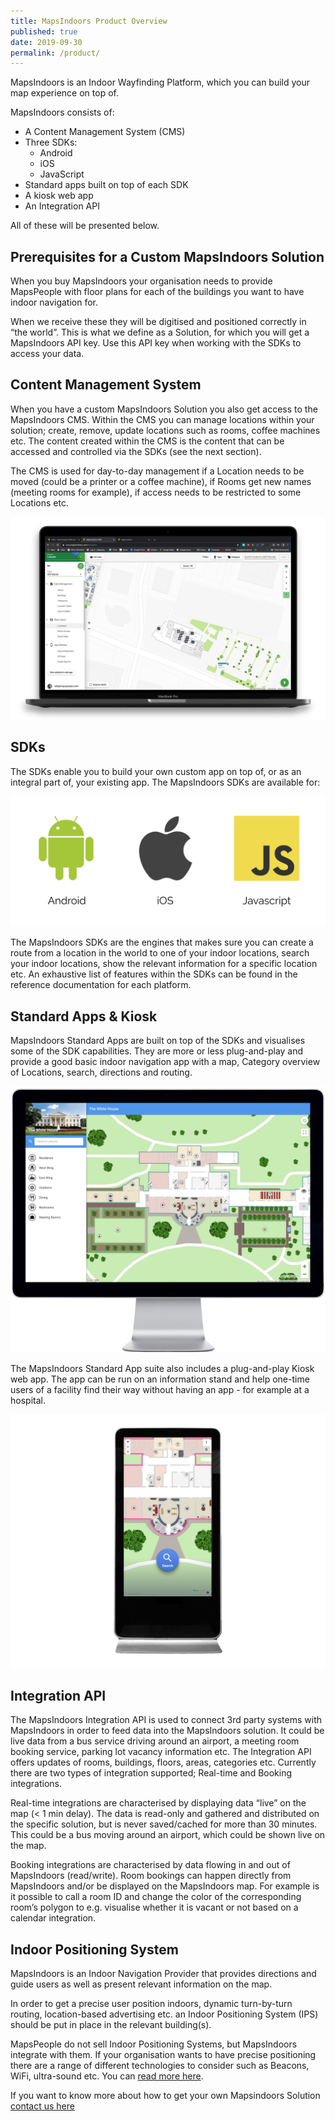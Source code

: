 ```yaml
---
title: MapsIndoors Product Overview
published: true
date: 2019-09-30
permalink: /product/
---
```


MapsIndoors is an Indoor Wayfinding Platform, which you can build your map experience on top of.

MapsIndoors consists of:

* A Content Management System (CMS)
* Three SDKs:
  * Android
  * iOS
  * JavaScript
* Standard apps built on top of each SDK
* A kiosk web app
* An Integration API

All of these will be presented below.

## Prerequisites for a Custom MapsIndoors Solution

When you buy MapsIndoors your organisation needs to provide MapsPeople with floor plans for each of the buildings you want to have indoor navigation for.

When we receive these they will be digitised and positioned correctly in “the world”. This is what we define as a Solution, for which you will get a MapsIndoors API key. Use this API key when working with the SDKs to access your data.

## Content Management System

When you have a custom MapsIndoors Solution you also get access to the MapsIndoors CMS. Within the CMS you can manage locations within your solution; create, remove, update locations such as rooms, coffee machines etc. The content created within the CMS is the content that can be accessed and controlled via the SDKs (see the next section).

The CMS is used for day-to-day management if a Location needs to be moved (could be a printer or a coffee machine), if Rooms get new names (meeting rooms for example), if access needs to be restricted to some Locations etc.

![MapsIndoors CMS](/assets/product/CMS.png)

## SDKs

The SDKs enable you to build your own custom app on top of, or as an integral part of, your existing app. The MapsIndoors SDKs are available for:

![Platforms](/assets/product/Platforms.png)

The MapsIndoors SDKs are the engines that makes sure you can create a route from a location in the world to one of your indoor locations, search your indoor locations, show the relevant information for a specific location etc. An exhaustive list of features within the SDKs can be found in the reference documentation for each platform.

## Standard Apps & Kiosk

MapsIndoors Standard Apps are built on top of the SDKs and visualises some of the SDK capabilities. They are more or less plug-and-play and provide a good basic indoor navigation app with a map, Category overview of Locations, search, directions and routing.

![WebApp](/assets/product/webApp.png)

The MapsIndoors Standard App suite also includes a plug-and-play Kiosk web app. The app can be run on an information stand and help one-time users of a facility find their way without having an app - for example at a hospital.

![Kiosk](/assets/product/Kiosk1.png)

## Integration API

The MapsIndoors Integration API is used to connect 3rd party systems with MapsIndoors in order to feed data into the MapsIndoors solution. It could be live data from a bus service driving around an airport, a meeting room booking service, parking lot vacancy information etc. The Integration API offers updates of rooms, buildings, floors, areas, categories etc. Currently there are two types of integration supported; Real-time and Booking integrations.

Real-time integrations are characterised by displaying data “live” on the map (< 1 min delay). The data is read-only and gathered and distributed on the specific solution, but is never saved/cached for more than 30 minutes. This could be a bus moving around an airport, which could be shown live on the map.

Booking integrations are characterised by data flowing in and out of MapsIndoors (read/write). Room bookings can happen directly from MapsIndoors and/or be displayed on the MapsIndoors map. For example is it possible to call a room ID and change the color of the corresponding room’s polygon to e.g. visualise whether it is vacant or not based on a calendar integration.

## Indoor Positioning System

MapsIndoors is an Indoor Navigation Provider that provides directions and guide users as well as present relevant information on the map.

In order to get a precise user position indoors, dynamic turn-by-turn routing, location-based advertising etc. an Indoor Positioning System (IPS) should be put in place in the relevant building(s).

MapsPeople do not sell Indoor Positioning Systems, but MapsIndoors integrate with them. If your organisation wants to have precise positioning there are a range of different technologies to consider such as Beacons, WiFi, ultra-sound etc. You can [read more here](https://blog.mapspeople.com/mapsindoors/indoor-positioning-101).

If you want to know more about how to get your own Mapsindoors Solution [contact us here](https://resources.mapspeople.com/contact-us)
